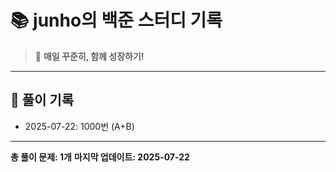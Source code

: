 # 📚 junho의 백준 스터디 기록

> 🎯 **매일 꾸준히, 함께 성장하기!**

---

## 📅 풀이 기록

- 2025-07-22: 1000번 (A+B)

---

**총 풀이 문제: 1개**
**마지막 업데이트: 2025-07-22**
